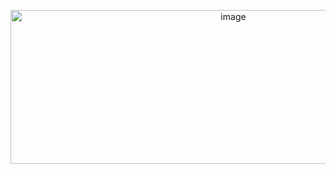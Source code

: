 <p align="center">
<img width="697" height="246" alt="image" src="https://github.com/user-attachments/assets/b35a901d-2383-4841-9b49-1c2080b9ed8d" />
</p>
